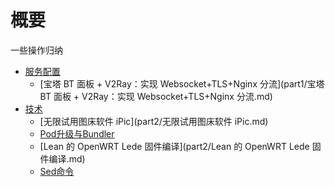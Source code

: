 # 概要

一些操作归纳

* [服务配置](part1/README.md)
  * [宝塔 BT 面板 + V2Ray：实现 Websocket+TLS+Nginx 分流](part1/宝塔 BT 面板 + V2Ray：实现 Websocket+TLS+Nginx 分流.md)
* [技术](part2/README.md)
  - [无限试用图床软件 iPic](part2/无限试用图床软件 iPic.md)
  - [Pod升级与Bundler](part2/Pod升级与Bundler.md)
  - [Lean 的 OpenWRT Lede 固件编译](part2/Lean 的 OpenWRT Lede 固件编译.md)
  - [Sed命令]((part2/SedCommand.md))



